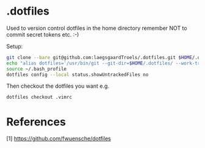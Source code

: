 # .dotfiles

Used to version control dotfiles in the home directory remember NOT to commit secret tokens etc. :-)

Setup:

```bash
git clone --bare git@github.com:laegsgaardTroels/.dotfiles.git $HOME/.dotfiles
echo "alias dotfiles='/usr/bin/git --git-dir=$HOME/.dotfiles/ --work-tree=$HOME'" >> $HOME/.bash_profile
source ~/.bash_profile
dotfiles config --local status.showUntrackedFiles no
```

Then checkout the dotfiles you want e.g. 

```bash
dotfiles checkout .vimrc
```

# References

  [1] https://github.com/fwuensche/dotfiles
